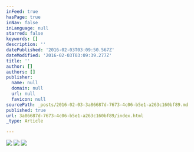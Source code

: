 ```yaml
---
inFeed: true
hasPage: true
inNav: false
inLanguage: null
starred: false
keywords: []
description: ''
datePublished: '2016-02-03T03:09:50.567Z'
dateModified: '2016-02-03T03:09:39.277Z'
title: ''
author: []
authors: []
publisher:
  name: null
  domain: null
  url: null
  favicon: null
sourcePath: _posts/2016-02-03-3a86687d-7673-4c06-b5e1-a263c160bf89.md
published: true
url: 3a86687d-7673-4c06-b5e1-a263c160bf89/index.html
_type: Article

---
```

![](https://the-grid-user-content.s3-us-west-2.amazonaws.com/5aa92ac6-ee01-4654-9406-099b46e230fd.JPG)
![](https://the-grid-user-content.s3-us-west-2.amazonaws.com/b1dc4bef-b07d-40c6-9938-ed023b635b79.JPG)
![](https://the-grid-user-content.s3-us-west-2.amazonaws.com/0d772093-daa6-4915-a7e0-e98c603e8808.JPG)